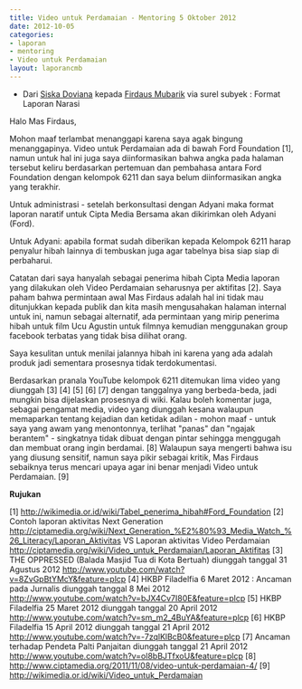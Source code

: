 ```yaml
---
title: Video untuk Perdamaian - Mentoring 5 Oktober 2012
date: 2012-10-05
categories:
- laporan
- mentoring
- Video untuk Perdamaian
layout: laporancmb
---
```


* Dari [Siska Doviana](http://wiki.ciptamedia.org/wiki/Siska_Doviana) kepada [Firdaus Mubarik](http://wiki.ciptamedia.org/wiki/Firdaus_Mubarik) via surel subyek : Format Laporan Narasi

Halo Mas Firdaus,

Mohon maaf terlambat menanggapi karena saya agak bingung menanggapinya. Video untuk Perdamaian ada di bawah Ford Foundation [1], namun untuk hal ini juga saya diinformasikan bahwa angka pada halaman tersebut keliru berdasarkan pertemuan dan pembahasa antara Ford Foundation dengan kelompok 6211 dan saya belum diinformasikan angka yang terakhir.

Untuk administrasi - setelah berkonsultasi dengan Adyani maka format laporan naratif untuk Cipta Media Bersama akan dikirimkan oleh Adyani (Ford).

Untuk Adyani: apabila format sudah diberikan kepada Kelompok 6211 harap penyalur hibah lainnya di tembuskan juga agar tabelnya bisa siap siap di perbaharui.

Catatan dari saya hanyalah sebagai penerima hibah Cipta Media laporan yang dilakukan oleh Video Perdamaian seharusnya per aktifitas [2]. Saya paham bahwa permintaan awal Mas Firdaus adalah hal ini tidak mau ditunjukkan kepada publik dan kita masih mengusahakan halaman internal untuk ini, namun sebagai alternatif, ada permintaan yang mirip penerima hibah untuk film Ucu Agustin untuk filmnya kemudian menggunakan group facebook terbatas yang tidak bisa dilihat orang.

Saya kesulitan untuk menilai jalannya hibah ini karena yang ada adalah produk jadi sementara prosesnya tidak terdokumentasi.

Berdasarkan pranala YouTube kelompok 6211 ditemukan lima video yang diunggah [3] [4] [5] [6] [7] dengan tanggalnya yang berbeda-beda, jadi mungkin bisa dijelaskan prosesnya di wiki. Kalau boleh komentar juga, sebagai pengamat media, video yang diunggah kesana walaupun memaparkan tentang kejadian dan ketidak adilan - mohon maaf - untuk saya yang awam yang menontonnya, terlihat "panas" dan "ngajak berantem" - singkatnya tidak dibuat dengan pintar sehingga menggugah dan membuat orang ingin berdamai. [8] Walaupun saya mengerti bahwa isu yang diusung sensitif, namun saya pikir sebagai kritik, Mas Firdaus sebaiknya terus mencari upaya agar ini benar menjadi Video untuk Perdamaian. [9] 

**Rujukan**

[1] http://wikimedia.or.id/wiki/Tabel_penerima_hibah#Ford_Foundation
[2] Contoh laporan aktivitas Next Generation
http://ciptamedia.org/wiki/Next_Generation_%E2%80%93_Media_Watch_%26_Literacy/Laporan_Aktivitas
VS Laporan aktivitas Video Perdamaian
http://ciptamedia.org/wiki/Video_untuk_Perdamaian/Laporan_Aktifitas
[3] THE OPPRESSED (Balada Masjid Tua di Kota Bertuah) diunggah tanggal
31 Agustus 2012
http://www.youtube.com/watch?v=8ZvGpBtYMcY&feature=plcp
[4] HKBP Filadelfia 6 Maret 2012 : Ancaman pada Jurnalis  diunggah
tanggal 8 Mei 2012
http://www.youtube.com/watch?v=bJX4Cv7I80E&feature=plcp
[5] HKBP Filadelfia 25 Maret 2012 diunggah tanggal 20 April 2012
http://www.youtube.com/watch?v=sm_m2_4BuYA&feature=plcp
[6] HKBP Filadelfia 15 April 2012 diunggah tanggal 21 April 2012
http://www.youtube.com/watch?v=-7zqlKlBcB0&feature=plcp
[7] Ancaman terhadap Pendeta Palti Panjaitan diunggah tanggal 21 April
2012 http://www.youtube.com/watch?v=ol8bBJTfxoU&feature=plcp
[8] http://www.ciptamedia.org/2011/11/08/video-untuk-perdamaian-4/
[9] http://wikimedia.or.id/wiki/Video_untuk_Perdamaian
